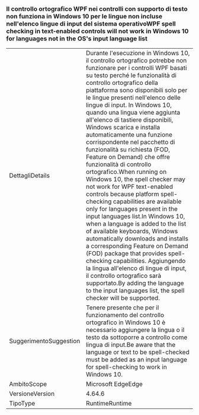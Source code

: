 ### <a name="wpf-spell-checking-in-text-enabled-controls-will-not-work-in-windows-10-for-languages-not-in-the-oss-input-language-list"></a><span data-ttu-id="de128-101">Il controllo ortografico WPF nei controlli con supporto di testo non funziona in Windows 10 per le lingue non incluse nell'elenco lingue di input del sistema operativo</span><span class="sxs-lookup"><span data-stu-id="de128-101">WPF spell checking in text-enabled controls will not work in Windows 10 for languages not in the OS's input language list</span></span>

|   |   |
|---|---|
|<span data-ttu-id="de128-102">Dettagli</span><span class="sxs-lookup"><span data-stu-id="de128-102">Details</span></span>|<span data-ttu-id="de128-103">Durante l'esecuzione in Windows 10, il controllo ortografico potrebbe non funzionare per i controlli WPF basati su testo perché le funzionalità di controllo ortografico della piattaforma sono disponibili solo per le lingue presenti nell'elenco delle lingue di input. In Windows 10, quando una lingua viene aggiunta all'elenco di tastiere disponibili, Windows scarica e installa automaticamente una funzione corrispondente nel pacchetto di funzionalità su richiesta (FOD, Feature on Demand) che offre funzionalità di controllo ortografico.</span><span class="sxs-lookup"><span data-stu-id="de128-103">When running on Windows 10, the spell checker may not work for WPF text-enabled controls because platform spell-checking capabilities are available only for languages present in the input languages list.In Windows 10, when a language is added to the list of available keyboards, Windows automatically downloads and installs a corresponding Feature on Demand (FOD) package that provides spell-checking capabilities.</span></span> <span data-ttu-id="de128-104">Aggiungendo la lingua all'elenco di lingue di input, il controllo ortografico sarà supportato.</span><span class="sxs-lookup"><span data-stu-id="de128-104">By adding the language to the input languages list, the spell checker will be supported.</span></span>|
|<span data-ttu-id="de128-105">Suggerimento</span><span class="sxs-lookup"><span data-stu-id="de128-105">Suggestion</span></span>|<span data-ttu-id="de128-106">Tenere presente che per il funzionamento del controllo ortografico in Windows 10 è necessario aggiungere la lingua o il testo da sottoporre a controllo come lingua di input.</span><span class="sxs-lookup"><span data-stu-id="de128-106">Be aware that the language or text to be spell-checked must be added as an input language for spell-checking to work in Windows 10.</span></span>|
|<span data-ttu-id="de128-107">Ambito</span><span class="sxs-lookup"><span data-stu-id="de128-107">Scope</span></span>|<span data-ttu-id="de128-108">Microsoft Edge</span><span class="sxs-lookup"><span data-stu-id="de128-108">Edge</span></span>|
|<span data-ttu-id="de128-109">Versione</span><span class="sxs-lookup"><span data-stu-id="de128-109">Version</span></span>|<span data-ttu-id="de128-110">4.6</span><span class="sxs-lookup"><span data-stu-id="de128-110">4.6</span></span>|
|<span data-ttu-id="de128-111">Tipo</span><span class="sxs-lookup"><span data-stu-id="de128-111">Type</span></span>|<span data-ttu-id="de128-112">Runtime</span><span class="sxs-lookup"><span data-stu-id="de128-112">Runtime</span></span>|

